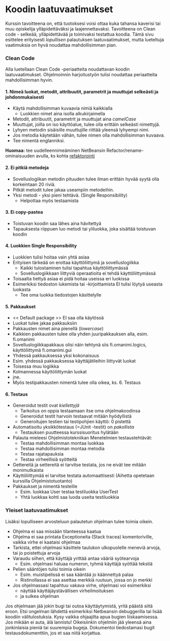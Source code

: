 # Koodin laatuvaatimukset

Kurssin tavoitteena on, että tuotoksesi voisi ottaa kuka tahansa kaverisi tai muu opiskelija ylläpidettäväksi ja laajennettavaksi. Tavoitteena on Clean code - selkeää, ylläpidettävää ja toimivaksi testattua koodia. Tämä sivu esittelee erityisesti *lopullisen* palautuksen laatuvaatimukset, mutta lueteltuja vaatimuksia on hyvä noudattaa mahdollisimman pian.

### Clean Code

Alla luetellaan Clean Code -periaatteita noudattavan koodin laatuvaatimukset. Ohjelmoinnin harjoitustyön tulisi noudattaa periaatteita mahdollisimman hyvin.

#### 1. Nimeä luokat, metodit, attribuutit, parametrit ja  muuttujat selkeästi ja johdonmukaisesti
* Käytä mahdollisimman kuvaavia nimiä kaikkialla 
  * Luokkien nimet aina isolla alkukirjaimella
* Metodit, attribuutit, parametrit ja muuttujat aina _camelCase_
* Muuttujat, joilla on iso käyttöalue, tulee olla erittäin selkeästi nimettyjä. 
* Lyhyen metodin sisäisille muuttujille riittää yleensä lyhyempi nimi. 
* Jos metodia käytetään vähän, tulee nimen olla mahdollisimman kuvaava. 
* Tee nimentä englanniksi.

**Huomaa:** tee uudelleennimeäminen NetBeansin Refactor/rename-ominaisuuden avulla, ks kohta [refaktorointi](https://www.cs.helsinki.fi/node/61563)

####  2. Ei pitkiä metodeja
* Sovelluslogiikan metodin pituuden tulee ilman erittäin hyvää syytä olla korkeintaan 20 riviä.
* Pitkät metodit tulee jakaa useampiin metodeihin. 
* Yksi metodi - yksi pieni tehtävä. (Single Responsibility)
  * Helpottaa myös testaamista

#### 3. Ei copy-pastea

* Toistuvan koodin saa lähes aina hävitettyä
* Tapauksesta riippuen luo metodi tai yliluokka, joka sisältää toistuvan koodin

#### 4. Luokkien Single Responsibility

- Luokkien tulisi hoitaa vain yhtä asiaa
- Erityisen tärkeää on erottaa käyttöliittymä ja sovelluslogiikka
  - Kaikki tulostaminen tulisi tapahtua käyttöliittymässä
  - Sovelluslogiikkaan liittyviä operaatioita ei tehdä käyttöliittymässä
- Toisaalta tiettyä asiaa ei pidä hoitaa useissa eri luokissa
- Esimerkiksi tiedoston lukemista tai -kirjoittamista EI tulisi löytyä useasta luokasta
  - Tee oma luokka tiedostojen käsittelylle

#### 5. Pakkaukset

* << Default package >> EI saa olla käytössä
* Luokat tulee jakaa pakkauksiin
* Pakkausten nimet aina pienellä (_lowercase_)
* Kaikkien pakkausten tulee olla yhden juuripakkauksen alla, esim. fi.omanimi
 * Sovelluslogiikkapakkaus olisi näin tehtynä siis fi.omanimi.logics, käyttöliittymä fi.omanimi.gui
* Yhdessä pakkauksessa yksi kokonaisuus
 * Esim. yhdessä pakkauksessa käyttäjätileihin liittyvät luokat
 * Toisessa muu logiikka
 * Kolmannessa käyttöliittymän luokat
 * jne.
* Myös testipakkausten nimentä tulee olla oikea, ks. 6. Testaus

#### 6. Testaus
* Generoidut testit ovat *kiellettyjä*
  * Tarkoitus on oppia testaamaan itse oma ohjelmakoodinsa
  * Generoidut testit harvoin testaavat mitään hyödyllistä
  * Generoitujen testien tai testipohjien käyttö: 0 pistettä
* Automatisoitu yksikkötestaus (=JUnit -testit) on *pakollista*
  * Testauksen puutteessa kurssisuoritus hylätään
* Palauta mieleesi Ohjelmistotekniikan Menetelmien testaustehtävät:
  * Testaa mahdollisimman montaa luokkaa
  * Testaa mahdollisimman montaa metodia
  * Testaa rajatapauksia
  * Testaa virheellisiä syötteitä
* Gettereitä ja settereitä ei tarvitse testata, jos ne eivät tee mitään monimutkaista
* Käyttöliittymää ei tarvitse testata automaattisesti (Aihetta opetetaan kurssilla Ohjelmistotuotanto)
* Pakkaukset ja nimentä testeille
  * Esim. luokkaa User testaa testiluokka UserTest
  * Yhtä luokkaa kohti saa luoda useita testiluokkia

### Yleiset laatuvaatimukset

Lisäksi lopulliseen arvosteluun palautetun ohjelman tulee toimia oikein. 

* Ohjelma ei saa missään tilanteessa kaatua
* Ohjelma ei saa printata Exceptioneita (Stack tracea) komentoriville, vaikka virhe ei kaataisi ohjelmaa
* Tarkista, ettei ohjelmasi käsittele taulukon ulkopuolelle meneviä arvoja, tai jo poistettuja arvoja
* Varaudu siihen, että käyttäjä yrittää antaa vääriä syötearvoja
  * Esim. ohjelmasi haluaa numeron, tyhmä käyttäjä syöttää tekstiä
* Pelien sääntöjen tulisi toimia oikein
  * Esim. muistipelissä ei saa kääntää jo käännettyä palaa
  * Ristinollassa ei saa asettaa merkkiä ruutuun, jossa on jo merkki
* Jos ohjelmassasi tapahtuu vakava virhe, ohjelmasi voi esimerkiksi
  * näyttää käyttäjäystävällisen virheilmoituksen
  * ja sulkea ohjelman

Jos ohjelmaan jää jokin bugi tai outoa käyttäytymistä, yritä päästä siitä eroon. Etsi ongelman lähdettä esimerkiksi Netbeansin debuggerilla tai lisää koodiin välitulostuksia. Kysy vaikka ohjaajilta apua bugien liiskaamisessa. Jos mikään ei auta, älä lannistu! Oikeisiinkin ohjelmiin jää yleensä aina jonkinlaisia pieniä tai suurempia bugeja. Dokumentoi tiedostamasi bugit testausdokumenttiin, jos et saa niitä korjattua.
